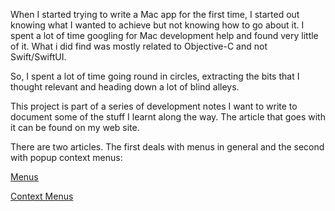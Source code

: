 When I started trying to write a Mac app for the first time, I started out knowing what I wanted to achieve but not knowing how to go about it. I spent a lot of time googling for Mac development help and found very little of it. What i did find was mostly related to Objective-C and not Swift/SwiftUI.

So, I spent a lot of time going round in circles, extracting the bits that I thought relevant and heading down a lot of blind alleys.

This project is part of a series of development notes I want to write to document some of the stuff I learnt along the way. The article that goes with it can be found on my web site.

There are two articles. The first deals with menus in general and the second with popup context menus:

[Menus](http://www.sabarnett.co.uk/blogPage.php?id=menus)

[Context Menus](http://www.sabarnett.co.uk/blogPage.php?id=contextMenus)
